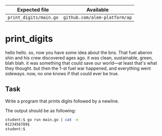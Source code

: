 | Expected file          | Available                     |
| ---------------------- | ----------------------------- |
| `print_digits/main.go` | `github.com/alem-platform/ap` |

# print_digits

<p data-story-username="a-J-nx">hello hello. so, now you have some idea about the bns. That fuel aberon shin and his crew discovered ages ago. it was clean, sustainable, green, blah blah. it was something that could save our world—at least that's what they thought. but then the 1-st fuel war happened, and everything went sideways. now, no one knows if that could ever be true.</p>

## Task

Write a program that prints digits followed by a newline.

The output should be as following:

```sh
student:$ go run main.go | cat -e
0123456789$
student:$
```
